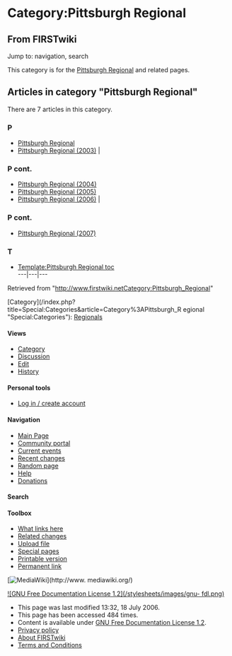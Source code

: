 # Category:Pittsburgh Regional

## From FIRSTwiki

Jump to: navigation, search

This category is for the [Pittsburgh Regional](Pittsburgh_Regional "Pittsburgh Regional") and related pages.

## Articles in category "Pittsburgh Regional"

There are 7 articles in this category.

### P

- [Pittsburgh Regional](Pittsburgh_Regional "Pittsburgh Regional")
- [Pittsburgh Regional (2003)](Pittsburgh_Regional_%282003%29 "Pittsburgh Regional \(2003\)") |

### P cont.

- [Pittsburgh Regional (2004)](Pittsburgh_Regional_%282004%29 "Pittsburgh Regional \(2004\)")
- [Pittsburgh Regional (2005)](Pittsburgh_Regional_%282005%29 "Pittsburgh Regional \(2005\)")
- [Pittsburgh Regional (2006)](Pittsburgh_Regional_%282006%29 "Pittsburgh Regional \(2006\)") |

### P cont.

- [Pittsburgh Regional (2007)](Pittsburgh_Regional_%282007%29 "Pittsburgh Regional \(2007\)")

### T

- [Template:Pittsburgh Regional toc](Template:Pittsburgh_Regional_toc "Template:Pittsburgh Regional toc")<br>
  ---|---|---

Retrieved from "<http://www.firstwiki.netCategory:Pittsburgh_Regional>"

[Category](/index.php?title=Special:Categories&article=Category%3APittsburgh_R
egional "Special:Categories"): [Regionals](Category:Regionals "Category:Regionals")

#### Views

- [Category](Category:Pittsburgh_Regional)
- [Discussion](/index.php?title=Category_talk:Pittsburgh_Regional&action=edit)
- [Edit](/index.php?title=Category:Pittsburgh_Regional&action=edit)
- [History](/index.php?title=Category:Pittsburgh_Regional&action=history)

#### Personal tools

- [Log in / create account](/index.php?title=Special:Userlogin&returnto=Category:Pittsburgh_Regional)

[](Main_Page "Main Page")

#### Navigation

- [Main Page](Main_Page)
- [Community portal](FIRSTwiki:Community_portal)
- [Current events](Current_events)
- [Recent changes](Special:Recentchanges)
- [Random page](Special:Random)
- [Help](Help:Contents)
- [Donations](FIRSTwiki:Site_support)

#### Search

#### Toolbox

- [What links here](Special:Whatlinkshere/Category:Pittsburgh_Regional)
- [Related changes](Special:Recentchangeslinked/Category:Pittsburgh_Regional)
- [Upload file](Special:Upload)
- [Special pages](Special:Specialpages)
- [Printable version](/index.php?title=Category:Pittsburgh_Regional&printable=yes)
- [Permanent link](/index.php?title=Category:Pittsburgh_Regional&oldid=49090)

[![MediaWiki](/skins/common/images/poweredby_mediawiki_88x31.png)](http://www.
mediawiki.org/)

[![GNU Free Documentation License 1.2](/stylesheets/images/gnu-
fdl.png)](http://www.gnu.org/copyleft/fdl.html)

- This page was last modified 13:32, 18 July 2006.
- This page has been accessed 484 times.
- Content is available under [GNU Free Documentation License 1.2](http://www.gnu.org/copyleft/fdl.html "http://www.gnu.org/copyleft/fdl.html").
- [Privacy policy](FIRSTwiki:Privacy_policy "FIRSTwiki:Privacy policy")
- [About FIRSTwiki](FIRSTwiki:About "FIRSTwiki:About")
- [Terms and Conditions](FIRSTwiki:Terms_and_conditions "FIRSTwiki:Terms and conditions")
